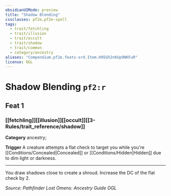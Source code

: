 ```yaml
---
obsidianUIMode: preview
title: "Shadow Blending"
cssclasses: pf2e,pf2e-spell
tags:
  - trait/fetchling
  - trait/illusion
  - trait/occult
  - trait/shadow
  - trait/common
  - category/ancestry
aliases: "Compendium.pf2e.feats-srd.Item.H95Gh2nKUp9NKFuR"
license: OGL
---
```

# Shadow Blending `pf2:r`
## Feat 1
### [[fetchling]][[illusion]][[occult]][[3-Rules/trait_reference/shadow]]

**Category** ancestry; 




**Trigger** A creature attempts a flat check to target you while you're [[Conditions/Concealed|Concealed]] or [[Conditions/Hidden|Hidden]] due to dim light or darkness.

* * *

You draw shadows close to create a shroud. Increase the DC of the flat check by 2.

*Source: Pathfinder Lost Omens: Ancestry Guide*
*OGL*